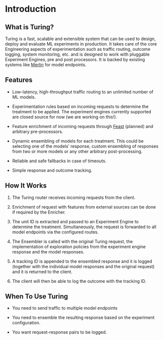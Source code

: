 # Introduction

## What is Turing?

Turing is a fast, scalable and extensible system that can be used to design, deploy and evaluate ML experiments in production. It takes care of the core Engineering aspects of experimentation such as traffic routing, outcome logging, system monitoring, etc. and is designed to work with pluggable Experiment Engines, pre and post processors. It is backed by existing systems like [Merlin](https://github.com/caraml-dev/merlin) for model endpoints.

## Features
* Low-latency, high-throughput traffic routing to an unlimited number of ML models.

* Experimentation rules based on incoming requests to determine the treatment to be applied. The experiment engines currently supported are closed source for now (we are working on this!).

* Feature enrichment of incoming requests through [Feast](https://github.com/feast-dev/feast) (planned) and arbitrary pre-processors.

* Dynamic ensembling of models for each treatment. This could be selecting one of the models' response, custom ensembling of responses from two or more models or any other arbitrary post-processing.

* Reliable and safe fallbacks in case of timeouts.

* Simple response and outcome tracking.

## How It Works

1. The Turing router receives incoming requests from the client.

2. Enrichment of request with features from external sources can be done if required by the Enricher. 

3. The unit ID is extracted and passed to an Experiment Engine to determine the treatment. Simultaneously, the request is forwarded to all model endpoints via the configured routes.

4. The Ensembler is called with the original Turing request, the implementation of exploration policies from the experiment engine response and the model responses.

5. A tracking ID is appended to the ensembled response and it is logged (together with the individual model responses and the original request) and it is returned to the client.

6. The client will then be able to log the outcome with the tracking ID.

## When To Use Turing
* You need to send traffic to multiple model endpoints

* You need to ensemble the resulting response based on the experiment configuration.

* You want request-response pairs to be logged.
